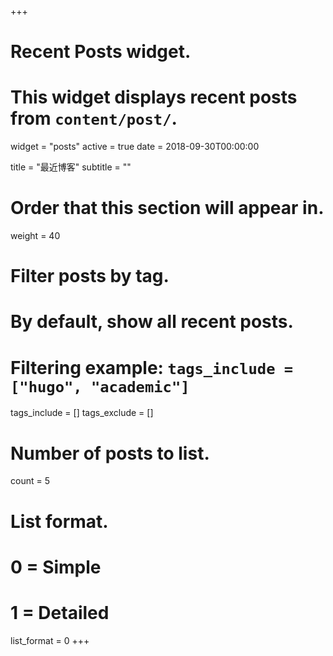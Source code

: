 +++
# Recent Posts widget.
# This widget displays recent posts from `content/post/`.
widget = "posts"
active = true
date = 2018-09-30T00:00:00

title = "最近博客"
subtitle = ""

# Order that this section will appear in.
weight = 40

# Filter posts by tag.
#  By default, show all recent posts.
#  Filtering example: `tags_include = ["hugo", "academic"]`
tags_include = []
tags_exclude = []

# Number of posts to list.
count = 5

# List format.
#   0 = Simple
#   1 = Detailed
list_format = 0
+++

